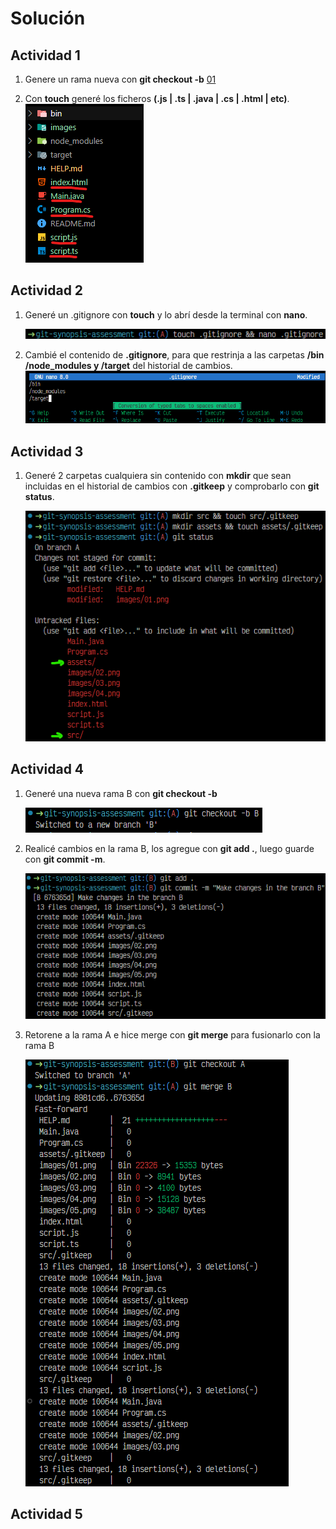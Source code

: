# Solución

## Actividad 1

1. Genere un rama nueva con **git checkout -b**
    [01](./images/01.png)

2. Con **touch** generé los ficheros **(.js | .ts | .java | .cs | .html | etc)**.
    ![02](./images/02.png)

## Actividad 2

1. Generé un .gitignore con **touch** y lo abrí desde la terminal con **nano**.

    ![01](./images/03.png)

2. Cambié el contenido de **.gitignore**, para que restrinja a las carpetas **/bin /node_modules y /target** del historial de cambios.
    ![02](./images/04.png)

## Actividad 3

1. Generé 2 carpetas cualquiera sin contenido con **mkdir** que sean incluidas en el historial de cambios con **.gitkeep** y comprobarlo con **git status**.

    ![01](./images/05.png)

## Actividad 4

1. Generé una nueva rama B con **git checkout -b**

    ![01](./images/06.png)

2. Realicé cambios en la rama B, los agregue con **git add .**, luego guarde con **git commit -m**.

    ![02](./images/07.png)

3. Retorene a la rama A e hice merge con **git merge** para fusionarlo con la rama B

    ![03](./images/08.png)

## Actividad 5
